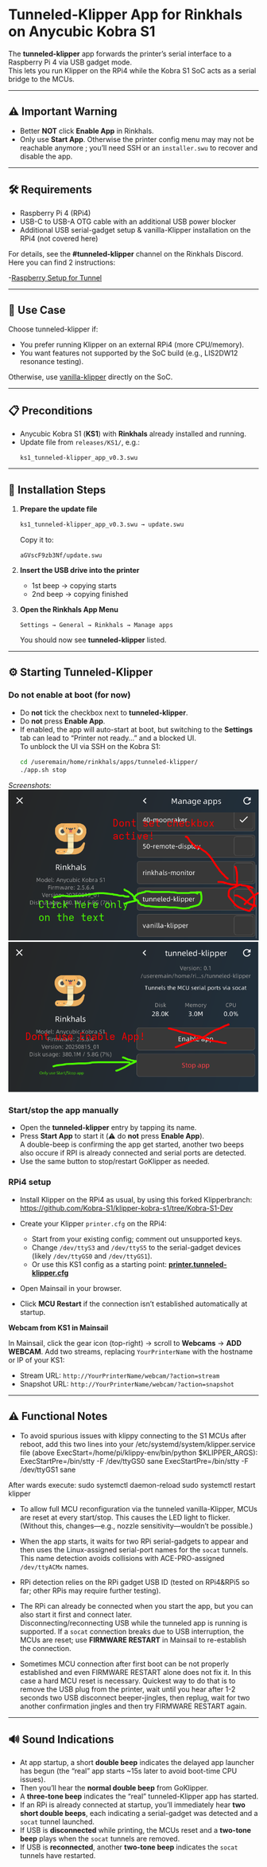 # Tunneled-Klipper App for Rinkhals on Anycubic Kobra S1

The **tunneled-klipper** app forwards the printer’s serial interface to a Raspberry Pi 4 via USB gadget mode.  
This lets you run Klipper on the RPi4 while the Kobra S1 SoC acts as a serial bridge to the MCUs.

---

## ⚠️ Important Warning

- Better **NOT** click **Enable App** in Rinkhals.  
- Only use **Start App**. Otherwise the printer config menu may may not be reachable anymore ; you’ll need SSH or an `installer.swu` to recover and disable the app.

---

## 🛠️ Requirements

- Raspberry Pi 4 (RPi4)  
- USB-C to USB-A OTG cable with an additional USB power blocker  
- Additional USB serial-gadget setup & vanilla-Klipper installation on the RPi4 (not covered here)

For details, see the **#tunneled-klipper** channel on the Rinkhals Discord.
Here you can find 2 instructions:

 -[Raspberry Setup for Tunnel](SetupRaspberryPiTunnel.md)
 

 
---

## 🔄 Use Case

Choose tunneled-klipper if:

- You prefer running Klipper on an external RPi4 (more CPU/memory).  
- You want features not supported by the SoC build (e.g., LIS2DW12 resonance testing).

Otherwise, use [vanilla-klipper](vanilla-klipper.md) directly on the SoC.

---

## 📋 Preconditions

- Anycubic Kobra S1 (**KS1**) with **Rinkhals** already installed and running.  
- Update file from `releases/KS1/`, e.g.:
  ```
  ks1_tunneled-klipper_app_v0.3.swu
  ```

---

## 🚀 Installation Steps

1. **Prepare the update file**
   ```bash
   ks1_tunneled-klipper_app_v0.3.swu → update.swu
   ```
   Copy it to:
   ```
   aGVscF9zb3Nf/update.swu
   ```

2. **Insert the USB drive into the printer**
   - 1st beep → copying starts  
   - 2nd beep → copying finished

3. **Open the Rinkhals App Menu**
   ```
   Settings → General → Rinkhals → Manage apps
   ```
   You should now see **tunneled-klipper** listed.

---

## ⚙️ Starting Tunneled-Klipper

### Do **not** enable at boot (for now)

- Do **not** tick the checkbox next to **tunneled-klipper**.  
- Do **not** press **Enable App**.  
- If enabled, the app will auto-start at boot, but switching to the **Settings** tab can lead to “Printer not ready…” and a blocked UI.  
  To unblock the UI via SSH on the Kobra S1:
  ```bash
  cd /useremain/home/rinkhals/apps/tunneled-klipper/
  ./app.sh stop
  ```

_Screenshots:_  
![tunneled-klipper app menu](images/tunnel_app_menu.png)  
![tunneled-klipper running](images/tunnel.png)

### Start/stop the app manually

- Open the **tunneled-klipper** entry by tapping its name.  
- Press **Start App** to start it (⚠️ do **not** press **Enable App**).  
  A double-beep is confirming the app get started, another two beeps also occure if RPI is already connected and serial ports are detected.
- Use the same button to stop/restart GoKlipper as needed.

### RPi4 setup

- Install Klipper on the RPi4 as usual, by using this forked Klipperbranch: https://github.com/Kobra-S1/klipper-kobra-s1/tree/Kobra-S1-Dev
- Create your Klipper `printer.cfg` on the RPi4:
  - Start from your existing config; comment out unsupported keys.  
  - Change `/dev/ttyS3` and `/dev/ttyS5` to the serial-gadget devices (likely `/dev/ttyGS0` and `/dev/ttyGS1`).  
  - Or use this KS1 config as a starting point: **[printer.tunneled-klipper.cfg](releases/KS1/printer.tunneled-klipper.cfg)**

- Open Mainsail in your browser.  
- Click **MCU Restart** if the connection isn’t established automatically at startup.

**Webcam from KS1 in Mainsail**

In Mainsail, click the gear icon (top-right) → scroll to **Webcams** → **ADD WEBCAM**. Add two streams, replacing `YourPrinterName` with the hostname or IP of your KS1:

- Stream URL: `http://YourPrinterName/webcam/?action=stream`  
- Snapshot URL: `http://YourPrinterName/webcam/?action=snapshot`

---

## ⚠️ Functional Notes
- To avoid spurious issues with klippy connecting to the S1 MCUs after reboot, add this two lines into your /etc/systemd/system/klipper.service file (above ExecStart=/home/pi/klippy-env/bin/python $KLIPPER_ARGS):
 ExecStartPre=/bin/stty -F /dev/ttyGS0 sane
 ExecStartPre=/bin/stty -F /dev/ttyGS1 sane

After wards execute:
 sudo systemctl daemon-reload
 sudo systemctl restart klipper

- To allow full MCU reconfiguration via the tunneled vanilla-Klipper, MCUs are reset at every start/stop. This causes the LED light to flicker. (Without this, changes—e.g., nozzle sensitivity—wouldn’t be possible.)

- When the app starts, it waits for two RPi serial-gadgets to appear and then uses the Linux-assigned serial-port names for the `socat` tunnels. This name detection avoids collisions with ACE-PRO-assigned `/dev/ttyACMx` names.

- RPi detection relies on the RPi gadget USB ID (tested on RPi4&RPi5  so far; other RPis may require further testing).

- The RPi can already be connected when you start the app, but you can also start it first and connect later.  
  Disconnecting/reconnecting USB while the tunneled app is running is supported. If a `socat` connection breaks due to USB interruption, the MCUs are reset; use **FIRMWARE RESTART** in Mainsail to re-establish the connection.

- Sometimes MCU connection after first boot can be not properly established and even FIRMWARE RESTART alone does not fix it. In this case a hard MCU reset is necessary. Quickest way to do that is to remove the USB plug from the printer, wait until you hear after 1-2 seconds two USB disconnect beeper-jingles, then replug, wait for two another confirmation jingles and then try FIRMWARE RESTART again.

---

## 🔊 Sound Indications

- At app startup, a short **double beep** indicates the delayed app launcher has begun (the “real” app starts ~15s later to avoid boot-time CPU issues).  
- Then you’ll hear the **normal double beep** from GoKlipper.  
- A **three-tone beep** indicates the “real” tunneled-Klipper app has started.  
- If an RPi is already connected at startup, you’ll immediately hear **two short double beeps**, each indicating a serial-gadget was detected and a `socat` tunnel launched.  
- If USB is **disconnected** while printing, the MCUs reset and a **two-tone beep** plays when the `socat` tunnels are removed.  
- If USB is **reconnected**, another **two-tone beep** indicates the `socat` tunnels have restarted.
